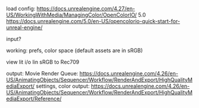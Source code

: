 load config:
https://docs.unrealengine.com/4.27/en-US/WorkingWithMedia/ManagingColor/OpenColorIO/
5.0
https://docs.unrealengine.com/5.0/en-US/opencolorio-quick-start-for-unreal-engine/

input?

working: prefs, color space (default assets are in sRGB)

view lit i/o lin sRGB to Rec709

output: Movie Render Queue:
https://docs.unrealengine.com/4.26/en-US/AnimatingObjects/Sequencer/Workflow/RenderAndExport/HighQualityMediaExport/
settings, color output:
https://docs.unrealengine.com/4.26/en-US/AnimatingObjects/Sequencer/Workflow/RenderAndExport/HighQualityMediaExport/Reference/

